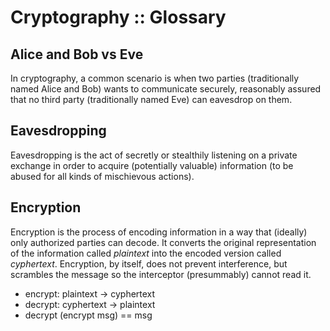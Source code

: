# Cryptography :: Glossary

## Alice and Bob vs Eve
In cryptography, a common scenario is when two parties (traditionally named Alice and Bob) wants to communicate securely, reasonably assured that no third party (traditionally named Eve) can eavesdrop on them.

## Eavesdropping
Eavesdropping is the act of secretly or stealthily listening on a private exchange in order to acquire (potentially valuable) information (to be abused for all kinds of mischievous actions).

## Encryption
Encryption is the process of encoding information in a way that (ideally) only authorized parties can decode. It converts the original representation of the information called *plaintext* into the encoded version called *cyphertext*. Encryption, by itself, does not prevent interference, but scrambles the message so the interceptor (presummably) cannot read it.

- encrypt: plaintext → cyphertext
- decrypt: cyphertext → plaintext
- decrypt (encrypt msg) == msg
